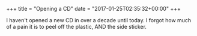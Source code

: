 +++
title = "Opening a CD"
date = "2017-01-25T02:35:32+00:00"
+++

I haven't opened a new CD in over a decade until today.  I forgot how much of a pain it is to peel off the plastic, AND the side sticker.
			